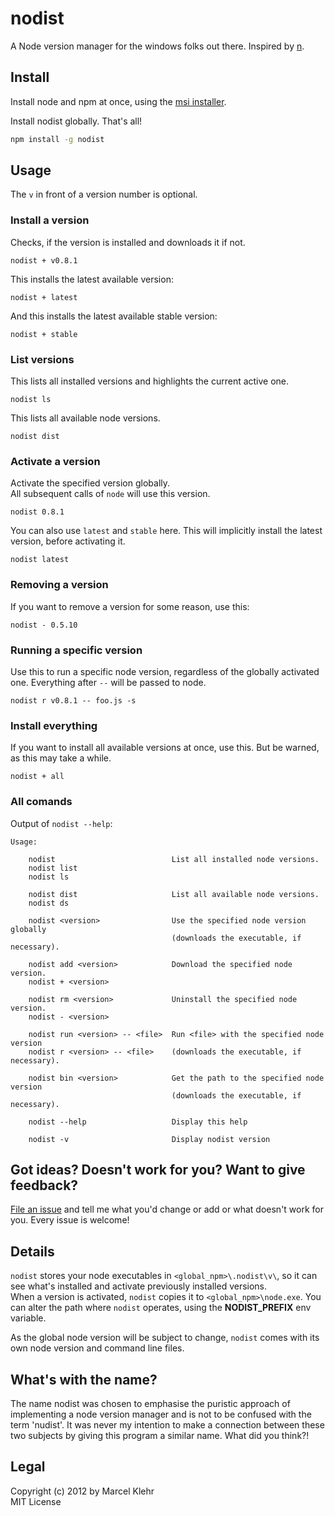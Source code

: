 # nodist
A Node version manager for the windows folks out there. Inspired by [n](https://github.com/visionmedia/n).

## Install
Install node and npm at once, using the [msi installer](http://nodejs.org/#download).

Install nodist globally. That's all!
```sh
npm install -g nodist
```

## Usage
The `v` in front of a version number is optional.

### Install a version
Checks, if the version is installed and downloads it if not.
```
nodist + v0.8.1
```

This installs the latest available version:
```
nodist + latest
```

And this installs the latest available stable version:
```
nodist + stable
```

### List versions
This lists all installed versions and highlights the current active one.
```
nodist ls
```

This lists all available node versions.
```
nodist dist
```

### Activate a version
Activate the specified version globally.  
All subsequent calls of `node` will use this version.
```
nodist 0.8.1
```

You can also use `latest` and `stable` here. This will implicitly install the latest version, before activating it.
```
nodist latest
```

### Removing a version
If you want to remove a version for some reason, use this:
```
nodist - 0.5.10
```

### Running a specific version
Use this to run a specific node version, regardless of the globally activated one.
Everything after `--` will be passed to node.
```
nodist r v0.8.1 -- foo.js -s
```

### Install everything
If you want to install all available versions at once, use this.
But be warned, as this may take a while.
```
nodist + all
```


### All comands
Output of `nodist --help`:
```
Usage:

    nodist                          List all installed node versions.
    nodist list
    nodist ls

    nodist dist                     List all available node versions.
    nodist ds

    nodist <version>                Use the specified node version globally
                                    (downloads the executable, if necessary).

    nodist add <version>            Download the specified node version.
    nodist + <version>

    nodist rm <version>             Uninstall the specified node version.
    nodist - <version>

    nodist run <version> -- <file>  Run <file> with the specified node version
    nodist r <version> -- <file>    (downloads the executable, if necessary).

    nodist bin <version>            Get the path to the specified node version
                                    (downloads the executable, if necessary).

    nodist --help                   Display this help

    nodist -v                       Display nodist version
```


## Got ideas?  Doesn't work for you? Want to give feedback?
[File an issue](https://github.com/marcelklehr/nodist/issues) and tell me what you'd change or add or what doesn't work for you. Every issue is welcome!

## Details
`nodist` stores your node executables in `<global_npm>\.nodist\v\`, so it can see what's installed and activate previously installed versions.  
When a version is activated, `nodist` copies it to `<global_npm>\node.exe`. You can alter the path where `nodist` operates, using the **NODIST_PREFIX** env variable.

As the global node version will be subject to change, `nodist` comes with its own node version and command line files.

## What's with the name?
The name nodist was chosen to emphasise the puristic approach of implementing a node version manager and is not to be confused with the term 'nudist'. It was never my intention to make a connection between these two subjects by giving this program a similar name. What did you think?!

## Legal
Copyright (c) 2012 by Marcel Klehr  
MIT License